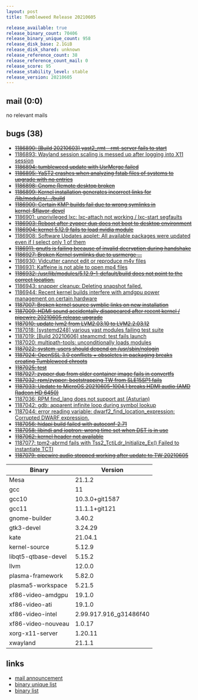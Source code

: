 ```yaml
---
layout: post
title: Tumbleweed Release 20210605

release_available: true
release_binary_count: 70406
release_binary_unique_count: 958
release_disk_base: 2.1GiB
release_disk_shared: unknown
release_reference_count: 38
release_reference_count_mail: 0
release_score: 95
release_stability_level: stable
release_version: 20210605
---
```


## mail (0:0)

no relevant mails

## bugs (38)

<!--more-->

- ~~[1186890: \[Build 20210603\] yast2_rmt - rmt-server fails to start](https://bugzilla.opensuse.org/show_bug.cgi?id=1186890)~~
- [1186893: Wayland session scaling is messed up after logging into X11 session](https://bugzilla.opensuse.org/show_bug.cgi?id=1186893)
- ~~[1186894: tumbleweed update with UsrMerge failed](https://bugzilla.opensuse.org/show_bug.cgi?id=1186894)~~
- ~~[1186895: YaST2 crashes when analyzing fstab files of systems to upgrade with no entries](https://bugzilla.opensuse.org/show_bug.cgi?id=1186895)~~
- ~~[1186898: Gnome Remote desktop broken](https://bugzilla.opensuse.org/show_bug.cgi?id=1186898)~~
- ~~[1186899: Kernel installation generates incorrect links for /lib/modules/.../build](https://bugzilla.opensuse.org/show_bug.cgi?id=1186899)~~
- ~~[1186900: Certain KMP builds fail due to wrong symlinks in kernel-$flavor-devel](https://bugzilla.opensuse.org/show_bug.cgi?id=1186900)~~
- [1186901: unprivileged lxc: lxc-attach not working / lxc-start segfaults](https://bugzilla.opensuse.org/show_bug.cgi?id=1186901)
- ~~[1186903: Reboot after zypper dup does not boot to desktop environment](https://bugzilla.opensuse.org/show_bug.cgi?id=1186903)~~
- ~~[1186904: kernel 5.12.9 fails to load nvidia module](https://bugzilla.opensuse.org/show_bug.cgi?id=1186904)~~
- [1186908: Software Updates applet: All available packages were updated even if I select only 1 of them](https://bugzilla.opensuse.org/show_bug.cgi?id=1186908)
- ~~[1186911: gnutls is failing because of invalid decryption during handshake](https://bugzilla.opensuse.org/show_bug.cgi?id=1186911)~~
- ~~[1186927: Broken Kernel symlinks due to usrmerge ...](https://bugzilla.opensuse.org/show_bug.cgi?id=1186927)~~
- [1186930: Vidcutter cannot edit or reproduce m4v files](https://bugzilla.opensuse.org/show_bug.cgi?id=1186930)
- [1186931: Kaffeine is not able to open mp4 files](https://bugzilla.opensuse.org/show_bug.cgi?id=1186931)
- ~~[1186932: /usr/lib/modules/5.12.9-1-default/build does not point to the correct location.](https://bugzilla.opensuse.org/show_bug.cgi?id=1186932)~~
- [1186943: snapper cleanup: Deleting snapshot failed.](https://bugzilla.opensuse.org/show_bug.cgi?id=1186943)
- [1186944: Recent kernel builds interfere with amdgpu power management on certain hardware](https://bugzilla.opensuse.org/show_bug.cgi?id=1186944)
- ~~[1187007: Broken kernel source symblic links on new installation](https://bugzilla.opensuse.org/show_bug.cgi?id=1187007)~~
- ~~[1187009: HDMI sound accidentally disappeared after recent kernel / pipewire 20210605 release upgrade](https://bugzilla.opensuse.org/show_bug.cgi?id=1187009)~~
- ~~[1187010: update lvm2 from LVM2.03.10 to LVM2.2.03.12](https://bugzilla.opensuse.org/show_bug.cgi?id=1187010)~~
- [1187018: \[systemd248\] various yast modules failing test suite](https://bugzilla.opensuse.org/show_bug.cgi?id=1187018)
- [1187019: \[Build 20210606\] steamcmd: test fails launch](https://bugzilla.opensuse.org/show_bug.cgi?id=1187019)
- [1187020: multipath-tools: unconditionally loads modules](https://bugzilla.opensuse.org/show_bug.cgi?id=1187020)
- ~~[1187022: system-users should depend on /usr/sbin/nologin](https://bugzilla.opensuse.org/show_bug.cgi?id=1187022)~~
- ~~[1187024: OpenSSL 3.0 conflicts + obsoletes in packaging breaks creating Tumbleweed chroots](https://bugzilla.opensuse.org/show_bug.cgi?id=1187024)~~
- ~~[1187025: test](https://bugzilla.opensuse.org/show_bug.cgi?id=1187025)~~
- ~~[1187027: zypper dup from older container image fails in convertfs](https://bugzilla.opensuse.org/show_bug.cgi?id=1187027)~~
- ~~[1187032: rpm/zypper: bootstrapping TW from SLE15SP1 fails](https://bugzilla.opensuse.org/show_bug.cgi?id=1187032)~~
- ~~[1187033: Update to MicroOS 20210605-1004.1 breaks HDMI audio (AMD Radeon HD 6450)](https://bugzilla.opensuse.org/show_bug.cgi?id=1187033)~~
- [1187036: RPM find_lang does not support ast (Asturian)](https://bugzilla.opensuse.org/show_bug.cgi?id=1187036)
- [1187042: gdb: apparent infinite loop during symbol lookup](https://bugzilla.opensuse.org/show_bug.cgi?id=1187042)
- [1187044: error reading variable: dwarf2_find_location_expression: Corrupted DWARF expression.](https://bugzilla.opensuse.org/show_bug.cgi?id=1187044)
- ~~[1187056: hidapi build failed with autoconf-2.71](https://bugzilla.opensuse.org/show_bug.cgi?id=1187056)~~
- ~~[1187058: libindi and ioptron: wrong time set when DST is in use](https://bugzilla.opensuse.org/show_bug.cgi?id=1187058)~~
- ~~[1187062: kernel header not available](https://bugzilla.opensuse.org/show_bug.cgi?id=1187062)~~
- [1187077: tpm2-abrmd fails with Tss2_TctiLdr_Initialize_Ex() Failed to instantiate TCTI](https://bugzilla.opensuse.org/show_bug.cgi?id=1187077)
- ~~[1187079: pipewire audio stopped working after update to TW 20210605](https://bugzilla.opensuse.org/show_bug.cgi?id=1187079)~~

Binary | Version
--- | ---
Mesa | 21.1.2
gcc | 11
gcc10 | 10.3.0+git1587
gcc11 | 11.1.1+git121
gnome-builder | 3.40.2
gtk3-devel | 3.24.29
kate | 21.04.1
kernel-source | 5.12.9
libqt5-qtbase-devel | 5.15.2
llvm | 12.0.0
plasma-framework | 5.82.0
plasma5-workspace | 5.21.5
xf86-video-amdgpu | 19.1.0
xf86-video-ati | 19.1.0
xf86-video-intel | 2.99.917.916_g31486f40
xf86-video-nouveau | 1.0.17
xorg-x11-server | 1.20.11
xwayland | 21.1.1

## links

- [mail announcement](https://lists.opensuse.org/archives/list/factory@lists.opensuse.org/thread/R2OCXFKPN2RU5NBQPTGEWU2QJ6QAWLTX)
- [binary unique list](http://download.opensuse.org/history/20210605/rpm.unique.list)
- [binary list](http://download.opensuse.org/history/20210605/rpm.list)
